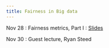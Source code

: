 ```yaml
---
title: Fairness in Big data
---
```


Nov 28
: Fairness metrics, Part I
  : [Slides](https://drive.google.com/file/d/1wPFuxQvS2jktpPMeyd0AybmS8zN7KTH7/view?usp=sharing)

Nov 30
: Guest lecture, Ryan Steed